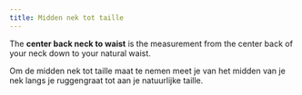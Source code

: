```yaml
---
title: Midden nek tot taille
---
```


The **center back neck to waist** is the measurement from the center back of your neck down to your natural waist.

Om de midden nek tot taille maat te nemen meet je van het midden van je nek langs je ruggengraat tot aan je natuurlijke taille.
